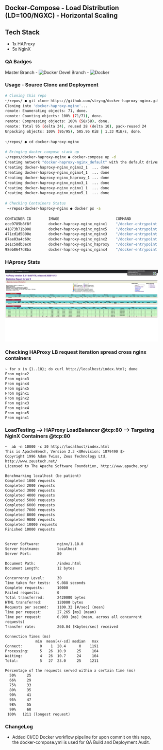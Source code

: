 ## Docker-Compose - Load Distribution (LD=100/NGXC) - Horizontal Scaling
## Tech Stack
 - 1x HAProxy
 - 5x NginX

### QA Badges
Master Branch - ![Docker](https://github.com/stryng/docker-haproxy-nginx/workflows/Docker/badge.svg)
Devel Branch  - ![Docker](https://github.com/stryng/docker-haproxy-nginx/workflows/Docker/badge.svg)

### Usage - Source Clone and Deployment 

```bash
# Cloning this repo
~/repos/ ● git clone https://github.com/stryng/docker-haproxy-nginx.git
Cloning into 'docker-haproxy-nginx'...
remote: Enumerating objects: 71, done.
remote: Counting objects: 100% (71/71), done.
remote: Compressing objects: 100% (58/58), done.
remote: Total 95 (delta 34), reused 28 (delta 10), pack-reused 24
Unpacking objects: 100% (95/95), 505.96 KiB | 1.33 MiB/s, done.

~/repos/ ● cd docker-haproxy-nginx

# Bringing docker-compose stack up
~/repos/docker-haproxy-nginx ● docker-compose up -d
Creating network "docker-haproxy-nginx_default" with the default driver
Creating docker-haproxy-nginx_nginx2_1  ... done
Creating docker-haproxy-nginx_nginx4_1  ... done
Creating docker-haproxy-nginx_haproxy_1 ... done
Creating docker-haproxy-nginx_nginx3_1  ... done
Creating docker-haproxy-nginx_nginx1_1  ... done
Creating docker-haproxy-nginx_nginx5_1  ... done

# Checking Containers Status
 ~/repos/docker-haproxy-nginx ● docker ps -a
 
CONTAINER ID        IMAGE                          COMMAND                  CREATED             STATUS              PORTS                                          NAMES
ece9785b8f8f        docker-haproxy-nginx_nginx1    "/docker-entrypoint.…"   5 seconds ago       Up 3 seconds        80/tcp                                         docker-haproxy-nginx_nginx1_1
41873b71b808        docker-haproxy-nginx_nginx5    "/docker-entrypoint.…"   5 seconds ago       Up 3 seconds        80/tcp                                         docker-haproxy-nginx_nginx5_1
471cd1d5800e        docker-haproxy-nginx_nginx3    "/docker-entrypoint.…"   5 seconds ago       Up 3 seconds        80/tcp                                         docker-haproxy-nginx_nginx3_1
87ae03a4c69c        docker-haproxy-nginx_nginx2    "/docker-entrypoint.…"   5 seconds ago       Up 4 seconds        80/tcp                                         docker-haproxy-nginx_nginx2_1
2e1c58db3ec0        docker-haproxy-nginx_haproxy   "/docker-entrypoint.…"   5 seconds ago       Up 4 seconds        0.0.0.0:8404->8404/tcp, 0.0.0.0:80->8080/tcp   docker-haproxy-nginx_haproxy_1
98eb8647d8ba        docker-haproxy-nginx_nginx4    "/docker-entrypoint.…"   5 seconds ago       Up 3 seconds        80/tcp                                         docker-haproxy-nginx_nginx4_1
```

### HAproxy Stats
![GitHub Logo](/docs/haproxy-stats.png)

### Checking HAProxy LB request iteration spread cross nginx containers
```
~ for x in {1..10}; do curl http://localhost/index.html; done
From nginx2
From nginx3
From nginx4
From nginx5
From nginx1
From nginx2
From nginx3
From nginx4
From nginx5
From nginx1
```
### LoadTesting --> HAProxy LoadBalancer @tcp:80 --> Targeting NginX Containers @tcp:80
```
~  ab -n 10000 -c 30 http://localhost/index.html
This is ApacheBench, Version 2.3 <$Revision: 1879490 $>
Copyright 1996 Adam Twiss, Zeus Technology Ltd, http://www.zeustech.net/
Licensed to The Apache Software Foundation, http://www.apache.org/

Benchmarking localhost (be patient)
Completed 1000 requests
Completed 2000 requests
Completed 3000 requests
Completed 4000 requests
Completed 5000 requests
Completed 6000 requests
Completed 7000 requests
Completed 8000 requests
Completed 9000 requests
Completed 10000 requests
Finished 10000 requests


Server Software:        nginx/1.18.0
Server Hostname:        localhost
Server Port:            80

Document Path:          /index.html
Document Length:        12 bytes

Concurrency Level:      30
Time taken for tests:   9.088 seconds
Complete requests:      10000
Failed requests:        0
Total transferred:      2420000 bytes
HTML transferred:       120000 bytes
Requests per second:    1100.32 [#/sec] (mean)
Time per request:       27.265 [ms] (mean)
Time per request:       0.909 [ms] (mean, across all concurrent requests)
Transfer rate:          260.04 [Kbytes/sec] received

Connection Times (ms)
              min  mean[+/-sd] median   max
Connect:        0    1  20.4      0    1191
Processing:     5   26  10.9     25     104
Waiting:        4   26  10.7     24     104
Total:          5   27  23.0     25    1211

Percentage of the requests served within a certain time (ms)
  50%     25
  66%     29
  75%     33
  80%     35
  90%     41
  95%     47
  98%     55
  99%     60
 100%   1211 (longest request)
 ```
### ChangeLog
 - Added CI/CD Docker workflow pipeline for upon commit on this repo, the docker-compose.yml is used for QA Build and Deployment Audit.
